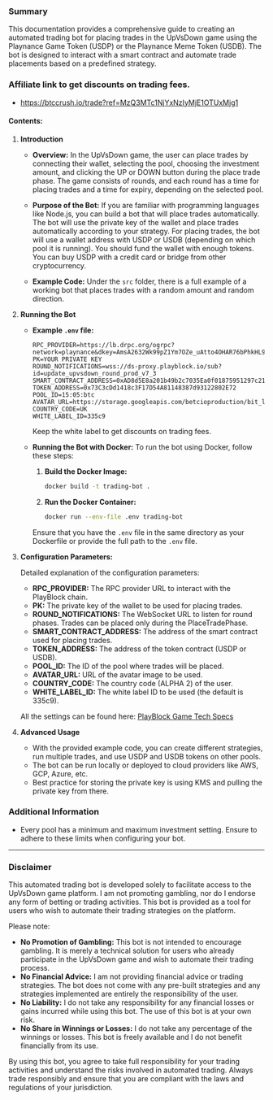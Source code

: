 ### Summary

This documentation provides a comprehensive guide to creating an automated trading bot for placing trades in the UpVsDown game using the Playnance Game Token (USDP) or the Playnance Meme Token (USDB). The bot is designed to interact with a smart contract and automate trade placements based on a predefined strategy.


### Affiliate link to get discounts on trading fees.

- https://btccrush.io/trade?ref=MzQ3MTc1NjYxNzIyMjE1OTUxMjg1 

#### Contents:

1. **Introduction**

   - **Overview:**
     In the UpVsDown game, the user can place trades by connecting their wallet, selecting the pool, choosing the investment amount, and clicking the UP or DOWN button during the place trade phase. The game consists of rounds, and each round has a time for placing trades and a time for expiry, depending on the selected pool.

   - **Purpose of the Bot:**
     If you are familiar with programming languages like Node.js, you can build a bot that will place trades automatically. The bot will use the private key of the wallet and place trades automatically according to your strategy. For placing trades, the bot will use a wallet address with USDP or USDB (depending on which pool it is running). You should fund the wallet with enough tokens. You can buy USDP with a credit card or bridge from other cryptocurrency.

   - **Example Code:**
     Under the `src` folder, there is a full example of a working bot that places trades with a random amount and random direction.
2. **Running the Bot**

   - **Example `.env` file:**
     ```plaintext
     RPC_PROVIDER=https://lb.drpc.org/ogrpc?network=playnance&dkey=AmsA2632Wk99pZ1Ym7OZe_uAtto4OHAR76bPhkHL9tz4
     PK=YOUR PRIVATE KEY
     ROUND_NOTIFICATIONS=wss://ds-proxy.playblock.io/sub?id=update_upvsdown_round_prod_v7_3
     SMART_CONTRACT_ADDRESS=0xAD8d5E8a201b49b2c7035Ea0f01875951297c213
     TOKEN_ADDRESS=0x73C3cDd1418c3F17D54A81148387d93122802E72
     POOL_ID=15:05:btc
     AVATAR_URL=https://storage.googleapis.com/betcioproduction/bit_logo.jpg
     COUNTRY_CODE=UK
     WHITE_LABEL_ID=335c9
     ```

     Keep the white label to get discounts on trading fees.

   - **Running the Bot with Docker:**
     To run the bot using Docker, follow these steps:

     1. **Build the Docker Image:**
        ```bash
        docker build -t trading-bot .
        ```

     2. **Run the Docker Container:**
        ```bash
        docker run --env-file .env trading-bot
        ```

     Ensure that you have the `.env` file in the same directory as your Dockerfile or provide the full path to the `.env` file.

3. **Configuration Parameters:**

   Detailed explanation of the configuration parameters:

   - **RPC_PROVIDER:** The RPC provider URL to interact with the PlayBlock chain.
   - **PK:** The private key of the wallet to be used for placing trades.
   - **ROUND_NOTIFICATIONS:** The WebSocket URL to listen for round phases. Trades can be placed only during the PlaceTradePhase.
   - **SMART_CONTRACT_ADDRESS:** The address of the smart contract used for placing trades.
   - **TOKEN_ADDRESS:** The address of the token contract (USDP or USDB).
   - **POOL_ID:** The ID of the pool where trades will be placed.
   - **AVATAR_URL:** URL of the avatar image to be used.
   - **COUNTRY_CODE:** The country code (ALPHA 2) of the user.
   - **WHITE_LABEL_ID:** The white label ID to be used (the default is 335c9).

   All the settings can be found here: [PlayBlock Game Tech Specs](https://github.com/josedasilva11/btc-binary-trading/blob/main/game_tech_specs/game_tech_specs.md)

4. **Advanced Usage**
   - With the provided example code, you can create different strategies, run multiple trades, and use USDP and USDB tokens on other pools.
   - The bot can be run locally or deployed to cloud providers like AWS, GCP, Azure, etc.
   - Best practice for storing the private key is using KMS and pulling the private key from there.

### Additional Information
- Every pool has a minimum and maximum investment setting. Ensure to adhere to these limits when configuring your bot.

________________________________________________________________________________
### Disclaimer

This automated trading bot is developed solely to facilitate access to the UpVsDown game platform. I am not promoting gambling, nor do I endorse any form of betting or trading activities. This bot is provided as a tool for users who wish to automate their trading strategies on the platform.

Please note:

- **No Promotion of Gambling:** This bot is not intended to encourage gambling. It is merely a technical solution for users who already participate in the UpVsDown game and wish to automate their trading process.
- **No Financial Advice:** I am not providing financial advice or trading strategies. The bot does not come with any pre-built strategies and any strategies implemented are entirely the responsibility of the user.
- **No Liability:** I do not take any responsibility for any financial losses or gains incurred while using this bot. The use of this bot is at your own risk.
- **No Share in Winnings or Losses:** I do not take any percentage of the winnings or losses. This bot is freely available and I do not benefit financially from its use.

By using this bot, you agree to take full responsibility for your trading activities and understand the risks involved in automated trading. Always trade responsibly and ensure that you are compliant with the laws and regulations of your jurisdiction.


